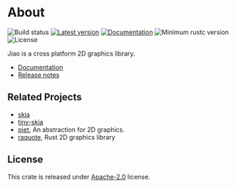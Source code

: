 
# About
![Build status](https://github.com/RustVis/jiao/actions/workflows/rust.yml/badge.svg)
[![Latest version](https://img.shields.io/crates/v/jiao.svg)](https://crates.io/crates/jiao)
[![Documentation](https://docs.rs/jiao/badge.svg)](https://docs.rs/jiao)
![Minimum rustc version](https://img.shields.io/badge/rustc-1.56+-yellow.svg)
![License](https://img.shields.io/crates/l/jiao.svg)

Jiao is a cross platform 2D graphics library.

- [Documentation](https://docs.rs/jiao)
- [Release notes](https://github.com/RustVis/jiao/releases)

## Related Projects
- [skia](https://github.com/google/skia)
- [tiny-skia](https://github.com/RazrFalcon/tiny-skia)
- [piet](https://github.com/linebender/piet), An abstraction for 2D graphics.
- [raquote](https://github.com/jrmuizel/raqote), Rust 2D graphics library

## License
This crate is released under [Apache-2.0](LICENSE) license.
